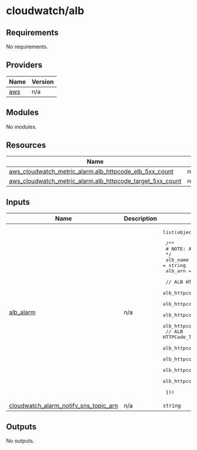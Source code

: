 # cloudwatch/alb

## Requirements

No requirements.

## Providers

| Name | Version |
|------|---------|
| <a name="provider_aws"></a> [aws](#provider\_aws) | n/a |

## Modules

No modules.

## Resources

| Name | Type |
|------|------|
| [aws_cloudwatch_metric_alarm.alb_httpcode_elb_5xx_count](https://registry.terraform.io/providers/hashicorp/aws/latest/docs/resources/cloudwatch_metric_alarm) | resource |
| [aws_cloudwatch_metric_alarm.alb_httpcode_target_5xx_count](https://registry.terraform.io/providers/hashicorp/aws/latest/docs/resources/cloudwatch_metric_alarm) | resource |

## Inputs

| Name | Description | Type | Default | Required |
|------|-------------|------|---------|:--------:|
| <a name="input_alb_alarm"></a> [alb\_alarm](#input\_alb\_alarm) | n/a | <pre>list(object({<br><br>    /** <br>    # NOTE: ALB<br>    */<br>    alb_name = string<br>    alb_arn  = string<br><br>    // ALB HTTPCode_ELB_5XX_Count<br>    alb_httpcode_elb_5xx_count_evaluation_periods = string<br>    alb_httpcode_elb_5xx_count_period             = string<br>    alb_httpcode_elb_5xx_count_statistic          = string<br>    alb_httpcode_elb_5xx_count_threshold          = string<br>    // ALB HTTPCode_Target_5XX_Count<br>    alb_httpcode_target_5xx_count_evaluation_periods = string<br>    alb_httpcode_target_5xx_count_period             = string<br>    alb_httpcode_target_5xx_count_statistic          = string<br>    alb_httpcode_target_5xx_count_threshold          = string<br><br>  }))</pre> | n/a | yes |
| <a name="input_cloudwatch_alarm_notify_sns_topic_arn"></a> [cloudwatch\_alarm\_notify\_sns\_topic\_arn](#input\_cloudwatch\_alarm\_notify\_sns\_topic\_arn) | n/a | `string` | n/a | yes |

## Outputs

No outputs.
